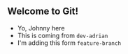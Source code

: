 ## Welcome to Git!

- Yo, Johnny here
- This is coming from `dev-adrian`
- I'm adding this form `feature-branch`
